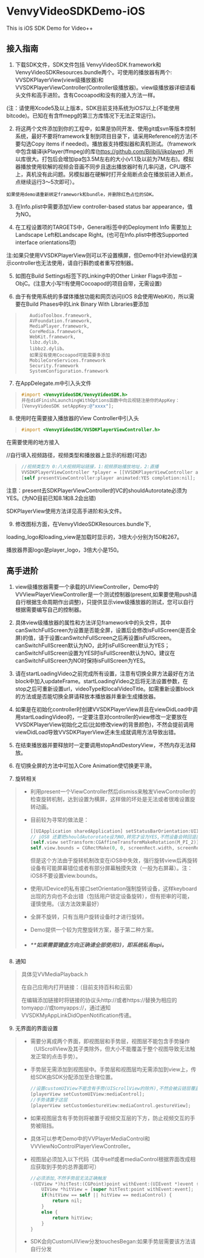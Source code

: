 # VenvyVideoSDKDemo-iOS

This is iOS SDK Demo for Video++

## 接入指南

1.	下载SDK文件，SDK文件包括 VenvyVideoSDK.framework和VenvyVideoSDKResources.bundle两个。可使用的播放器有两个: VVSDKPlayerView(view级播放器)和VVSDKPlayerViewController(Controller级播放器)。view级播放器详细请看头文件和高手进阶。含有Cocoapod和没有的接入方法一样。

(注：请使用Xcode5及以上版本，SDK目前支持系统为iOS7以上(不能使用bitcode)。已知在有含ffmepg的第三方库情况下无法正常运行)。

2.	将这两个文件添加到你的工程中，如果是协同开发、使用git或svn等版本控制系统，最好不要将framework复制到项目目录下，请采用Reference的方法(不要勾选Copy items if needed)。播放器支持模拟器和真机测试。（framework中包含编译ijkPlayer(ffmpeg)的库(https://github.com/Bilibili/ijkplayer) ,所以库很大。打包后会增加ipa包3.5M左右的大小(v1.1及以前为7M左右)。模拟器播放使用软解的视频会音画不同步且退出播放器时有几率闪退，CPU跟不上，真机没有此问题。另模拟器在硬解时打开全局断点会在播放前进入断点，点继续运行3～5次即可）。

``` 
如果使用demo请重新绑定framework和bundle，并删除红色占位的SDK。
```

3.	在Info.plist中需要添加View controller-based status bar appearance，值为NO。

4.	在工程设置项的TARGETS中，General标签中的Deployment Info 需要加上Landscape Left和Landscape Right。(也可在Info.plist中修改Supported interface orientations项)

注:如果只使用VVSDKPlayerView则可以不设置横屏，但Demo中针对view级的演示controller也无法使用，请自行斟酌或者重写控制器。

5.	如图在Build Settings标签下的Linking中的Other Linker Flags中添加 –ObjC。(注意大小写!!有使用Cocoapod的项目自带，无需设置)

6.	由于有使用系统的多媒体播放功能和网页访问(iOS 8会使用WebKit)，所以需要在Build Phases中的Link Binary With Libraries要添加

> ``` 
>    AudioToolbox.framework,
>    AVFoundation.framework,
>    MediaPlayer.framework,
>    CoreMedia.framework,
>    WebKit.framework,
>    libz.dylib,
>    libbz2.dylib。
>    如果没有使用Cocoapod可能需要多添加
>    MobileCoreServices.framework
>    Security.framework
>    SystemConfiguration.framework
> ```

7.	在AppDelegate.m中引入头文件

> ``` objective-c
> #import <VenvyVideoSDK/VenvyVideoSDK.h>
> 并在didFinishLaunchingWithOptions函数中向云视链注册你的AppKey：
> [VenvyVideoSDK setAppKey:@"xxxx"];
> ```

8.	使用时在需要接入播放器的View Controller中引入头

> ``` objective-c
> #import <VenvyVideoSDK/VVSDKPlayerViewController.h>
> ```

在需要使用的地方接入

//自行填入视频路径，视频类型和播放器上显示的标题(可选)

> ``` objective-c
> //视频类型为 0:八大视频网站链接，1:视频原始播放地址，2:直播
> VVSDKPlayerViewController *player = [[VVSDKPlayerViewController alloc] initWithUrl:url VideoType:0 LocalVideoTitle:nil]; 
> [self presentViewController:player animated:YES completion:nil];
> ```

注意：present去SDKPlayerViewController的VC的shouldAutorotate必须为YES。(为NO目前已知8.1和8.2会出错)

SDKPlayerView使用方法详见高手进阶和头文件。

9.	修改图标方面，在VenvyVIdeoSDKResources.bundle下,

loading_logo和loading_view是加载时显示的，3倍大小分别为150和267。

播放器界面logo是player_logo，3倍大小是150。

## 高手进阶

1.	view级播放器需要一个承载的UIViewController，Demo中的VVViewPlayerViewController是一个测试控制器(present,如果要使用push请自行根据生命周期作出调整)，只提供显示view级播放器的测试，您可以自行根据需要编写自己的控制器。

2.	具体view级播放器的属性和方法详见framework中的头文件，其中canSwitchFullScreen为设置是否能全屏，设置后会修改isFullScreen(是否全屏)的值，请于设置canSwitchFullScreen之后再设置isFullScreen。canSwitchFullScreen默认为NO，此时isFullScreen默认为YES；canSwitchFullScreen设置为YES时isFullScreen默认为NO。建议在canSwitchFullScreen为NO时保持isFullScreen为YES。

3.	请在startLoadingVideo之前完成所有设置，注意有切换全屏方法最好在方法block中加入updateFrame。startLoadingVideo之后将无法设置参数，在stop之后可重新设置url，videoType和localVideoTitle。如需重新设置block的方法或是否能切换全屏请释放本播放器并重新生成播放器。

4.	如果是在初始化controller时创建VVSDKPlayerView并且在viewDidLoad中调用startLoadingVideo的，一定要注意对controller的view修改一定要放在VVSDKPlayerView初始化之后(比如修改view的背景颜色)，不然会提前调用viewDidLoad导致VVSDKPlayerView还未生成就调用方法导致出错。

5.	在结束播放器并要释放时一定要调用stopAndDestoryView，不然内存无法释放。

6.	在切换全屏的方法中可加入Core Animation使切换更平滑。

7.	旋转相关

> - 利用present一个ViewController然后dismiss来触发ViewController的检查旋转机制，达到设置为横屏，这样做的坏处是无法或者很难设置旋转动画。
>   
> - 目前较为寻常的做法是：
>   
>   ``` objective-c
>   [[UIApplication sharedApplication] setStatusBarOrientation:UIInterfaceOrientationLandscapeRight];    
>   // iOS8 还要把shouldAutorotate设为NO,转完才设为YES,不然设备会转回竖屏
>   [self.view setTransform:CGAffineTransformMakeRotation(M_PI_2)];
>   self.view.bounds = CGRectMake(0, 0, screenRect.width, screenRect.height); // iOS8  不要执行
>   ```
>   
>   但是这个方法由于旋转机制改变在iOS8中失效，强行旋转view后再旋转设备有可能屏幕错位或者有部分屏幕触摸失效（一般为右屏幕）。注：iOS8不要设置view.bounds。
>   
> - 使用UIDevice的私有接口setOrientation强制旋转设备，这样keyboard出现的方向也不会出错（包括用户锁定设备旋转），但有拒审的可能，谨慎使用。（该方法效果最好）
>   
> - 全屏不旋转，只有当用户旋转设备时才进行旋转。
>   
> - Demo提供一个较为完整旋转方案，基于第二种方案。
>   
> - ##### **如果需要键盘方向正确请全部使用3)，即系统私有api。

8.	通知

> 具体见VVMediaPlayback.h
> 
> 在自己应用内打开链接：（目前支持百科和云窗）
> 
> 在编辑添加链接时将链接的协议头http://或者https://替换为相应的tomyapp://或tomyapps://，通过通知VVSDKMyAppLinkDidOpenNotification传递。

9.	无界面的界面设置

> - 需要分离成两个界面，即视图层和手势层，视图层不能包含手势操作（UIScrollView及其子类除外，但大小不能覆盖于整个视图导致无法触发正常的点击手势）。
>   
> - 手势层无需添加到视图层中。手势层和视图层均无需添加到view上，传给SDK由SDK分配添加至合理位置。 
>   
>   ``` objective-c
>   //设置customUIView不能含有手势(UIScrollView的除外),不然会被云链层覆盖
>   [playerView setCustomUIView:mediaControl];
>   //手势请置于这层
>   [playerView setCustomGestureView:mediaControl.gestureView];
>   ```
>   
> - 如果视图层含有手势则将被置于视频交互层的下方，防止视频交互的手势被阻挡。
>   
> - 具体可以参考Demo中的VVPlayerMediaControl和VVViewNoControlPlayerViewController。
>   
> - 视图层必须加入以下代码（其中self或者mediaControl根据界面改成相应获取到手势的总界面即可）
>   
>   ``` objective-c
>   //必须添加,不然手势层无法正确触发
>   -(UIView *)hitTest:(CGPoint)point withEvent:(UIEvent *)event {
>   	UIView *hitView = [super hitTest:point withEvent:event];
>   	if(hitView == self || hitView == mediaControl) {
>   		return nil;
>   	}
>   	else {
>   		return hitView;
>   	}
>   }
>   ```
>   
> - SDK会向CustomUIView分发touchesBegan:如果手势层需要该方法请自行分发

